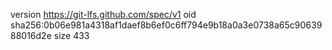 version https://git-lfs.github.com/spec/v1
oid sha256:0b06e981a4318af1daef8b6ef0c6ff794e9b18a0a3e0738a65c9063988016d2e
size 433

